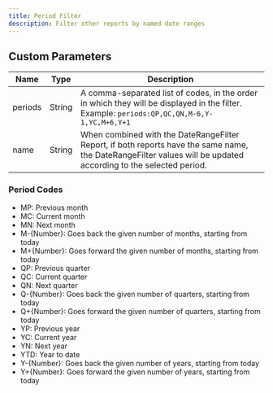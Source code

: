 ```yaml
---
title: Period Filter
description: Filter other reports by named date ranges
---
```


## Custom Parameters

| Name | Type | Description |
|------|------|-------------|
| periods | String | A comma-separated list of codes, in the order in which they will be displayed in the filter. Example: `periods:QP,QC,QN,M-6,Y-1,YC,M+6,Y+1` |
| name | String | When combined with the DateRangeFilter Report, if both reports have the same name, the DateRangeFilter values will be updated according to the selected period. |

### Period Codes

- MP: Previous month
- MC: Current month
- MN: Next month
- M-{Number}: Goes back the given number of months, starting from today
- M+{Number}: Goes forward the given number of months, starting from today
- QP: Previous quarter
- QC: Current quarter
- QN: Next quarter
- Q-{Number}: Goes back the given number of quarters, starting from today
- Q+{Number}: Goes forward the given number of quarters, starting from today
- YP: Previous year
- YC: Current year
- YN: Next year
- YTD: Year to date
- Y-{Number}: Goes back the given number of years, starting from today
- Y+{Number}: Goes forward the given number of years, starting from today
